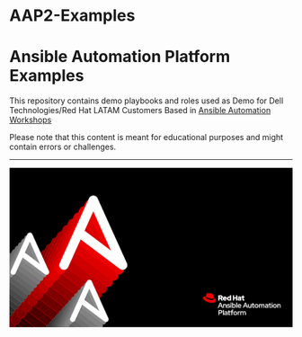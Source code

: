 # AAP2-Examples
# Ansible Automation Platform Examples

This repository contains demo playbooks and roles used as Demo for Dell Technologies/Red Hat LATAM Customers
Based in [Ansible Automation Workshops](https://github.com/ansible/workshops/)


Please note that this content is meant for educational purposes and might contain errors or challenges.

----
![Red Hat Ansible Automation Platform](images/AAP2.png)

